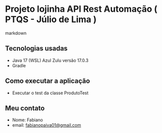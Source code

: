 # Projeto lojinha API Rest Automação ( PTQS - Júlio de Lima )

markdown

## Tecnologias usadas

* Java 17 (WSL) Azul Zulu versão 17.0.3
* Gradle

## Como executar a aplicação

* Executar o test da classe ProdutoTest

## Meu contato
* Nome: Fabiano
* email: fabianopaiva01@gmail.com
